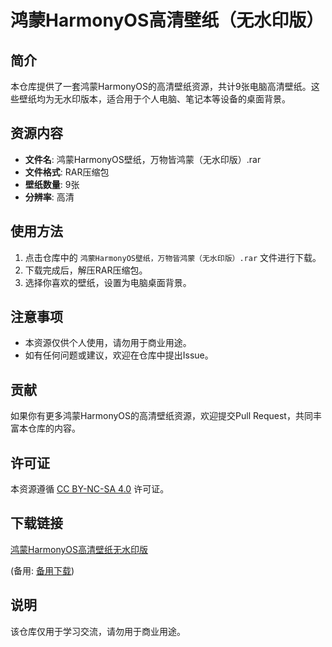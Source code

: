 # 鸿蒙HarmonyOS高清壁纸（无水印版）

## 简介

本仓库提供了一套鸿蒙HarmonyOS的高清壁纸资源，共计9张电脑高清壁纸。这些壁纸均为无水印版本，适合用于个人电脑、笔记本等设备的桌面背景。

## 资源内容

- **文件名**: 鸿蒙HarmonyOS壁纸，万物皆鸿蒙（无水印版）.rar
- **文件格式**: RAR压缩包
- **壁纸数量**: 9张
- **分辨率**: 高清

## 使用方法

1. 点击仓库中的 `鸿蒙HarmonyOS壁纸，万物皆鸿蒙（无水印版）.rar` 文件进行下载。
2. 下载完成后，解压RAR压缩包。
3. 选择你喜欢的壁纸，设置为电脑桌面背景。

## 注意事项

- 本资源仅供个人使用，请勿用于商业用途。
- 如有任何问题或建议，欢迎在仓库中提出Issue。

## 贡献

如果你有更多鸿蒙HarmonyOS的高清壁纸资源，欢迎提交Pull Request，共同丰富本仓库的内容。

## 许可证

本资源遵循 [CC BY-NC-SA 4.0](https://creativecommons.org/licenses/by-nc-sa/4.0/) 许可证。

## 下载链接
[鸿蒙HarmonyOS高清壁纸无水印版](https://pan.quark.cn/s/113b10b0eee8) 

(备用: [备用下载](https://pan.baidu.com/s/1CKM4E9prwmY0HuHmuICweA?pwd=1234))

## 说明

该仓库仅用于学习交流，请勿用于商业用途。
